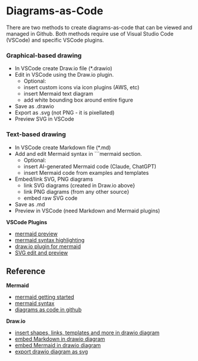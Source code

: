 # Diagrams-as-Code

There are two methods to create diagrams-as-code that can be  viewed and managed in Github. Both methods require use of Visual Studio Code (VSCode) and specific VSCode plugins.

### Graphical-based drawing
* In VSCode create Draw.io file (*.drawio)
* Edit in VSCode using the Draw.io plugin. 
  * Optional:
  * insert custom icons via icon plugins (AWS, etc)
  * insert Mermaid text diagram 
  * add white bounding box around entire figure
* Save as .drawio
* Export as .svg (not PNG - it is pixellated)
* Preview SVG in VSCode

### Text-based drawing
* In VSCode create Markdown file (*.md)
* Add and edit Mermaid syntax in ```mermaid section. 
  * Optional:
  * insert AI-generated Mermaid code (Claude, ChatGPT)
  * insert Mermaid code from examples and templates 
* Embed/link SVG, PNG diagrams 
  * link SVG diagrams (created in Draw.io above}
  * link PNG diagrams (from any other source}
  * embed raw SVG code
* Save as .md
* Preview in VSCode (need Markdown and Mermaid plugins)


__VSCode Plugins__
* [mermaid preview](https://marketplace.visualstudio.com/items?itemName=bierner.markdown-mermaid)  
* [mermaid syntax highlighting](https://marketplace.visualstudio.com/items?itemName=bpruitt-goddard.mermaid-markdown-syntax-highlighting)  
* [draw.io plugin for mermaid](https://marketplace.visualstudio.com/items?itemName=nopeslide.vscode-drawio-plugin-mermaid)  
* [SVG edit and preview](https://marketplace.visualstudio.com/items?itemName=jock.svg)




## Reference
__Mermaid__
* [mermaid getting started](https://mermaid.js.org/intro/getting-started.htm)
* [mermaid syntax](https://mermaid.js.org/intro/syntax-reference.html)
* [diagrams as code in github](https://www.freecodecamp.org/news/diagrams-as-code-with-mermaid-github-and-vs-code)  

__Draw.io__  
* [insert shapes, links, templates and more in drawio diagram](https://www.drawio.com/doc/faq/arrange-insert-menu)
* [embed Markdown in drawio diagram](https://www.drawio.com/blog/embed-diagrams-github-markdown)
* [embed Mermaid in drawio diagram](https://www.drawio.com/blog/mermaid-diagrams)
* [export drawio diagram as svg](https://www.drawio.com/doc/faq/export-to-svg)  
